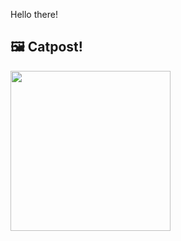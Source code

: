 Hello there!



## 🖼️ Catpost!

<sub>
    <img src="https://cdn2.thecatapi.com/images/gWBdC-NJT.jpg" height="256">
</sub>

